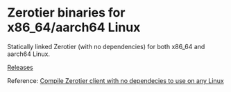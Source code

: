 # Zerotier binaries for x86_64/aarch64 Linux

Statically linked Zerotier (with no dependencies) for both x86_64 and aarch64 Linux. 

[Releases](https://github.com/crystalidea/zerotier-linux-binaries/releases)

Reference: [Compile Zerotier client with no dependecies to use on any Linux](https://crystalidea.com/blog/compile-zerotier-client-for-x86_64-and-aarch64-linux)
